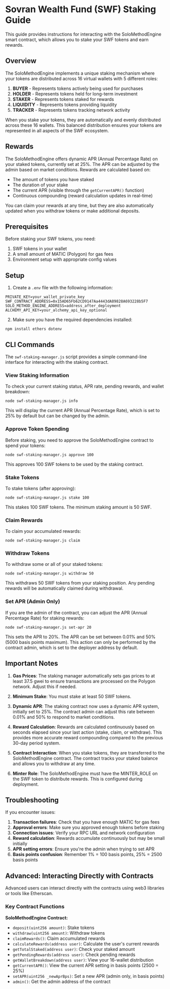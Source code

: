 # Sovran Wealth Fund (SWF) Staking Guide

This guide provides instructions for interacting with the SoloMethodEngine smart contract, which allows you to stake your SWF tokens and earn rewards.

## Overview

The SoloMethodEngine implements a unique staking mechanism where your tokens are distributed across 16 virtual wallets with 5 different roles:

1. **BUYER** - Represents tokens actively being used for purchases
2. **HOLDER** - Represents tokens held for long-term investment
3. **STAKER** - Represents tokens staked for rewards
4. **LIQUIDITY** - Represents tokens providing liquidity
5. **TRACKER** - Represents tokens tracking network activity

When you stake your tokens, they are automatically and evenly distributed across these 16 wallets. This balanced distribution ensures your tokens are represented in all aspects of the SWF ecosystem.

## Rewards

The SoloMethodEngine offers dynamic APR (Annual Percentage Rate) on your staked tokens, currently set at 25%. The APR can be adjusted by the admin based on market conditions. Rewards are calculated based on:

- The amount of tokens you have staked
- The duration of your stake
- The current APR (visible through the `getCurrentAPR()` function)
- Continuous compounding (reward calculation updates in real-time)

You can claim your rewards at any time, but they are also automatically updated when you withdraw tokens or make additional deposits.

## Prerequisites

Before staking your SWF tokens, you need:

1. SWF tokens in your wallet
2. A small amount of MATIC (Polygon) for gas fees
3. Environment setup with appropriate config values

## Setup

1. Create a `.env` file with the following information:

```
PRIVATE_KEY=your_wallet_private_key
SWF_CONTRACT_ADDRESS=0x15AD65Fb62CD9147Aa4443dA89828A693228b5F7
SOLO_METHOD_ENGINE_ADDRESS=address_after_deployment
ALCHEMY_API_KEY=your_alchemy_api_key_optional
```

2. Make sure you have the required dependencies installed:

```
npm install ethers dotenv
```

## CLI Commands

The `swf-staking-manager.js` script provides a simple command-line interface for interacting with the staking contract.

### View Staking Information

To check your current staking status, APR rate, pending rewards, and wallet breakdown:

```
node swf-staking-manager.js info
```

This will display the current APR (Annual Percentage Rate), which is set to 25% by default but can be changed by the admin.

### Approve Token Spending

Before staking, you need to approve the SoloMethodEngine contract to spend your tokens:

```
node swf-staking-manager.js approve 100
```

This approves 100 SWF tokens to be used by the staking contract.

### Stake Tokens

To stake tokens (after approving):

```
node swf-staking-manager.js stake 100
```

This stakes 100 SWF tokens. The minimum staking amount is 50 SWF.

### Claim Rewards

To claim your accumulated rewards:

```
node swf-staking-manager.js claim
```

### Withdraw Tokens

To withdraw some or all of your staked tokens:

```
node swf-staking-manager.js withdraw 50
```

This withdraws 50 SWF tokens from your staking position. Any pending rewards will be automatically claimed during withdrawal.

### Set APR (Admin Only)

If you are the admin of the contract, you can adjust the APR (Annual Percentage Rate) for staking rewards:

```
node swf-staking-manager.js set-apr 20
```

This sets the APR to 20%. The APR can be set between 0.01% and 50% (5000 basis points maximum). This action can only be performed by the contract admin, which is set to the deployer address by default.

## Important Notes

1. **Gas Prices**: The staking manager automatically sets gas prices to at least 37.5 gwei to ensure transactions are processed on the Polygon network. Adjust this if needed.

2. **Minimum Stake**: You must stake at least 50 SWF tokens.

3. **Dynamic APR**: The staking contract now uses a dynamic APR system, initially set to 25%. The contract admin can adjust this rate between 0.01% and 50% to respond to market conditions.

4. **Reward Calculation**: Rewards are calculated continuously based on seconds elapsed since your last action (stake, claim, or withdraw). This provides more accurate reward compounding compared to the previous 30-day period system.

5. **Contract Interaction**: When you stake tokens, they are transferred to the SoloMethodEngine contract. The contract tracks your staked balance and allows you to withdraw at any time.

6. **Minter Role**: The SoloMethodEngine must have the MINTER_ROLE on the SWF token to distribute rewards. This is configured during deployment.

## Troubleshooting

If you encounter issues:

1. **Transaction failures**: Check that you have enough MATIC for gas fees
2. **Approval errors**: Make sure you approved enough tokens before staking
3. **Connection issues**: Verify your RPC URL and network configuration
4. **Reward calculation**: Rewards accumulate continuously but may be small initially
5. **APR setting errors**: Ensure you're the admin when trying to set APR
6. **Basis points confusion**: Remember 1% = 100 basis points, 25% = 2500 basis points

## Advanced: Interacting Directly with Contracts

Advanced users can interact directly with the contracts using web3 libraries or tools like Etherscan.

### Key Contract Functions

**SoloMethodEngine Contract:**

- `deposit(uint256 amount)`: Stake tokens
- `withdraw(uint256 amount)`: Withdraw tokens
- `claimRewards()`: Claim accumulated rewards
- `calculateRewards(address user)`: Calculate the user's current rewards
- `getTotalStaked(address user)`: Check your staked amount
- `getPendingRewards(address user)`: Check pending rewards
- `getWalletBreakdown(address user)`: View your 16-wallet distribution
- `getCurrentAPR()`: View the current APR setting in basis points (2500 = 25%)
- `setAPR(uint256 _newAprBps)`: Set a new APR (admin only, in basis points)
- `admin()`: Get the admin address of the contract